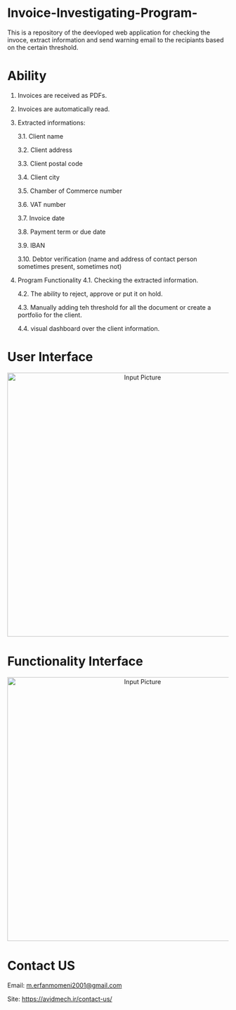 # Invoice-Investigating-Program-
This is a repository of the deevloped web application for checking the invoce, extract information and send warning email to the recipiants based on the certain threshold.
# Ability 
1. Invoices are received as PDFs.  
2. Invoices are automatically read.
3. Extracted informations:

   3.1. Client name
   
   3.2. Client address
   
   3.3. Client postal code
   
   3.4. Client city
   
   3.5. Chamber of Commerce number
   
   3.6. VAT number
   
   3.7. Invoice date
   
   3.8. Payment term or due date
   
   3.9. IBAN
   
   3.10. Debtor verification (name and address of contact person sometimes present, sometimes not)
   
5. Program Functionality
   4.1. Checking the extracted information.
   
   4.2. The ability to reject, approve or put it on hold.
   
   4.3. Manually adding teh threshold for all the document or create a portfolio for the client.
   
   4.4. visual dashboard over the client information.

# User Interface 
  <p align="center">
  <img src="https://github.com/user-attachments/assets/66577ecd-f020-4ae3-9085-ed68b28984dc" width="600" title="Input Picture">
  <p align="center"> 


# Functionality Interface
  <p align="center">
  <img src="https://github.com/user-attachments/assets/7624d3f0-eba3-4e07-86fd-97eb1a3e6d2d" width="600" title="Input Picture">
  <p align="center"> 


# Contact US
Email: m.erfanmomeni2001@gmail.com


Site: https://avidmech.ir/contact-us/

